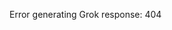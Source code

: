 <!-- 
Generated by: grok
Prompt type: default
Generated at: 2025-06-06T23:45:54.623735
-->

Error generating Grok response: 404